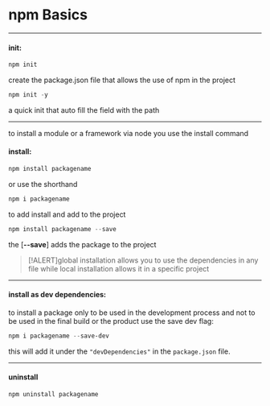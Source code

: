 # npm Basics
---

#### init:


```powershell
npm init
```
create the package.json file that allows the use of npm in the project

```powershell
npm init -y
```
a quick init that auto fill the field with the path

---

to install a module or a framework via node you use the install command

#### install:

```powershell
npm install packagename
```
or use the shorthand

```powershell
npm i packagename
```

to add install and add to the project

```powershell
npm install packagename --save
```
the [**--save**] adds the package to the project

>[!ALERT]global installation allows you to use the dependencies
>in any file while local installation allows it in a specific project

---

#### install as dev dependencies:

to install a package only to be used in the development process and not to be used in the final build or the product use the save dev flag:

```powershell
npm i packagename --save-dev
```

this will add it under the `"devDependencies"` in the `package.json` file.

---

#### uninstall

```powershell
npm uninstall packagename
```

